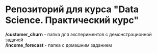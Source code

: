 # Репозиторий для курса "Data Science. Практический курс"

**/customer_churn** - папка для экспериментов с демонстрационной задачей</br>
**/income_forecast** - папка с домашним заданием</br>
